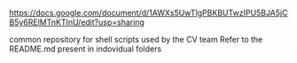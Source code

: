 https://docs.google.com/document/d/1AWXs5UwTlgPBKBUTwzIPU5BJA5jCB5y6RElMTnKTInU/edit?usp=sharing

common repository for shell scripts used by the CV team
Refer to the README.md present in indovidual folders 
